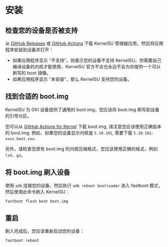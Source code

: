 # 安装

## 检查您的设备是否被支持

从 [GitHub Releases](https://github.com/tiann/KernelSU/releases) 或 [GitHub Actions](https://github.com/tiann/KernelSU/actions/workflows/build-manager.yml) 下载 KernelSU 管理器应用，然后将应用程序安装到设备并打开：

- 如果应用程序显示 “不支持”，则表示您的设备不支持 KernelSU，你需要自己编译设备的内核才能使用，KernelSU 官方不会也永远不会为你提供一个可以刷写的 boot 镜像。
- 如果应用程序显示 “未安装”，那么 KernelSU 支持您的设备。

## 找到合适的 boot.img

KernelSU 为 GKI 设备提供了通用的 boot.img，您应该将 boot.img 刷写到设备的引导分区。

您可以从 [GitHub Actions for Kernel](https://github.com/tiann/KernelSU/actions/workflows/build-kernel.yml) 下载 boot.img, 请注意您应该使用正确版本的 boot.img. 例如，如果您的设备显示内核是 `5.10.101`, 需要下载 `5.10.101-xxxx.boot.xxx`.

另外，请检查您原有 boot.img 的内核压缩格式，您应该使用正确的格式，例如 `lz4`、`gz`。

## 将 boot.img 刷入设备

使用 `adb` 连接您的设备，然后执行 `adb reboot bootloader` 进入 fastboot 模式，然后使用此命令刷入 KernelSU：

```sh
fastboot flash boot boot.img
```

## 重启

刷入完成后，您应该重新启动您的设备：

```sh
fastboot reboot
```
